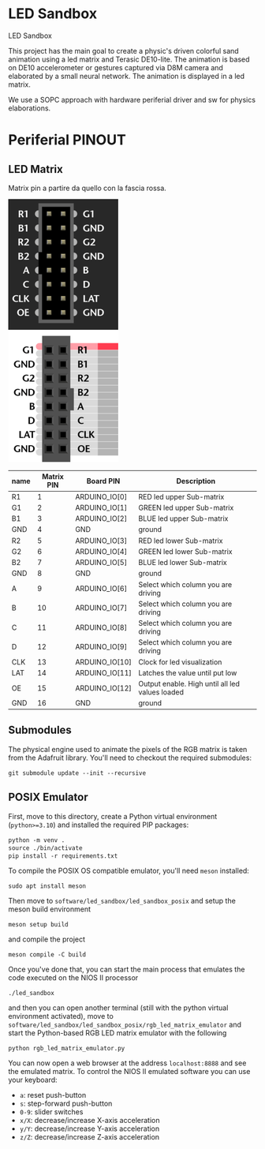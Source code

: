 # LED Sandbox
LED Sandbox

This project has the main goal to create a physic's driven colorful sand animation using a led matrix and Terasic DE10-lite.
The animation is based on DE10 accelerometer or gestures captured via D8M camera and elaborated by a small neural network.
The animation is displayed in a led matrix.

We use a SOPC approach with hardware periferial driver and sw for physics elaborations.

# Periferial PINOUT

## LED Matrix

Matrix pin a partire da quello con la fascia rossa.

![Pin su scheda](./datasheet/ordine_pin.png)

| name |  Matrix PIN  |   Board PIN    |           Description                           |
| ---- | ------------ |   ---------    |     ------------------------                    |
|  R1  |      1       | ARDUINO_IO[0]  | RED led upper Sub-matrix                        |
|  G1  |      2       | ARDUINO_IO[1]  | GREEN led upper Sub-matrix                      |
|  B1  |      3       | ARDUINO_IO[2]  | BLUE led upper Sub-matrix                       |
|  GND |      4       | GND            | ground                                          |
|  R2  |      5       | ARDUINO_IO[3]  | RED led lower Sub-matrix                        |
|  G2  |      6       | ARDUINO_IO[4]  | GREEN led lower Sub-matrix                      |
|  B2  |      7       | ARDUINO_IO[5]  | BLUE led lower Sub-matrix                       |
|  GND |      8       | GND            | ground                                          |
|  A   |      9       | ARDUINO_IO[6]  | Select which column you are driving             |
|  B   |      10      | ARDUINO_IO[7]  | Select which column you are driving             |
|  C   |      11      | ARDUINO_IO[8]  | Select which column you are driving             |
|  D   |      12      | ARDUINO_IO[9]  | Select which column you are driving             |
|  CLK |      13      | ARDUINO_IO[10] | Clock for led visualization                     |
|  LAT |      14      | ARDUINO_IO[11] | Latches the value until put low                 |
|  OE  |      15      | ARDUINO_IO[12] | Output enable. High until all led values loaded |
|  GND |      16      | GND            | ground                                          |

## Submodules

The physical engine used to animate the pixels of the RGB matrix is taken from the Adafruit library.
You'll need to checkout the required submodules:

```
git submodule update --init --recursive
```


## POSIX Emulator

First, move to this directory, create a Python virtual environment (`python>=3.10`) and installed
the required PIP packages:

```
python -m venv .
source ./bin/activate
pip install -r requirements.txt
```

To compile the POSIX OS compatible emulator, you'll need `meson` installed:

```
sudo apt install meson
```

Then move to `software/led_sandbox/led_sandbox_posix` and setup the meson build environment

```
meson setup build
```

and compile the project

```
meson compile -C build
```

Once you've done that, you can start the main process that emulates the code executed on the NIOS II
processor

```
./led_sandbox
```

and then you can open another terminal (still with the python virtual environment activated), move
to `software/led_sandbox/led_sandbox_posix/rgb_led_matrix_emulator` and start the Python-based RGB LED
matrix emulator with the following

```
python rgb_led_matrix_emulator.py
```

You can now open a web browser at the address `localhost:8888` and see the emulated matrix.
To control the NIOS II emulated software you can use your keyboard:
- `a`: reset push-button
- `s`: step-forward push-button
- `0-9`: slider switches
- `x/X`: decrease/increase X-axis acceleration
- `y/Y`: decrease/increase Y-axis acceleration
- `z/Z`: decrease/increase Z-axis acceleration

